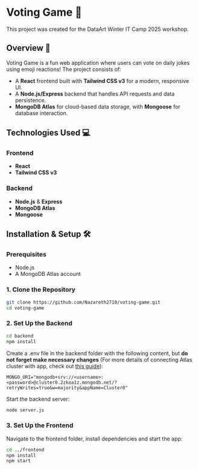 # Voting Game 🎉

This project was created for the DataArt Winter IT Camp 2025 workshop.

## Overview 🚀

Voting Game is a fun web application where users can vote on daily jokes using emoji reactions! The project consists of:

- A **React** frontend built with **Tailwind CSS v3** for a modern, responsive UI.
- A **Node.js/Express** backend that handles API requests and data persistence.
- **MongoDB Atlas** for cloud-based data storage, with **Mongoose** for database interaction.

## Technologies Used 💻

### Frontend
- **React**
- **Tailwind CSS v3**

### Backend
- **Node.js** & **Express**
- **MongoDB Atlas**
- **Mongoose**

## Installation & Setup 🛠️

### Prerequisites
- Node.js
- A MongoDB Atlas account

### 1. Clone the Repository
```bash
git clone https://github.com/Nazareth2710/voting-game.git
cd voting-game
```

### 2. Set Up the Backend

```bash
cd backend
npm install
```

Create a .env file in the backend folder with the following content, but **do not forget make necessary changes** (For more details of connecting Atlas cluster with app, check out [this guide](https://www.mongodb.com/docs/atlas/tutorial/connect-to-your-cluster/#connect-to-your-atlas-cluster)):
```env
MONGO_URI="mongodb+srv://<username>:<password>@cluster0.2zkoa1z.mongodb.net/?retryWrites=true&w=majority&appName=Cluster0"
```

Start the backend server:
```bash
node server.js
```

### 3. Set Up the Frontend

Navigate to the frontend folder, install dependencies and start the app:
```bash
cd ../frontend
npm install
npm start
```